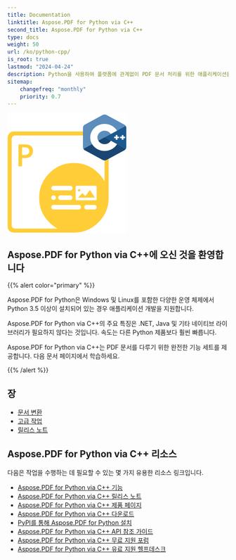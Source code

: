 ```yaml
---
title: Documentation
linktitle: Aspose.PDF for Python via C++
second_title: Aspose.PDF for Python via C++
type: docs
weight: 50
url: /ko/python-cpp/
is_root: true
lastmod: "2024-04-24"
description: Python을 사용하여 플랫폼에 관계없이 PDF 문서 처리를 위한 애플리케이션을 만들기 위해 Aspose.PDF Python via C++를 사용하는 방법을 배웁니다. 튜토리얼, 샘플 코드 등을 찾아보세요.
sitemap:
    changefreq: "monthly"
    priority: 0.7
---
```


![Aspose.PDF for Python via C++ 로고 이미지](aspose_pdf-for-python-cpp.png)

## Aspose.PDF for Python via C++에 오신 것을 환영합니다

{{% alert color="primary" %}}

Aspose.PDF for Python은 Windows 및 Linux를 포함한 다양한 운영 체제에서 Python 3.5 이상이 설치되어 있는 경우 애플리케이션 개발을 지원합니다.

Aspose.PDF for Python via C++의 주요 특징은 .NET, Java 및 기타 네이티브 라이브러리가 필요하지 않다는 것입니다. 속도는 다른 Python 제품보다 훨씬 빠릅니다.

Aspose.PDF for Python via C++는 PDF 문서를 다루기 위한 완전한 기능 세트를 제공합니다.
 다음 문서 페이지에서 학습하세요.

{{% /alert %}}

## 장

- [문서 변환](/pdf/ko/python-cpp/converting/)
- [고급 작업](/pdf/ko/python-cpp/advanced-operations/)
- [릴리스 노트](https://releases.aspose.com/pdf/pythoncpp/)

## Aspose.PDF for Python via C++ 리소스

다음은 작업을 수행하는 데 필요할 수 있는 몇 가지 유용한 리소스 링크입니다.

- [Aspose.PDF for Python via C++ 기능](/pdf/ko/python-cpp/key-features/)
- [Aspose.PDF for Python via C++ 릴리스 노트](https://releases.aspose.com/pdf/pythoncpp/)
- [Aspose.PDF for Python via C++ 제품 페이지](https://products.aspose.com/pdf/python-cpp/)
- [Aspose.PDF for Python via C++ 다운로드](https://releases.aspose.com/pdf/pythoncpp/)
- [PyPI를 통해 Aspose.PDF for Python 설치](https://pypi.org/project/aspose-pdf-cpp-for-python/)
- [Aspose.PDF for Python via C++ API 참조 가이드](https://reference.aspose.com/pdf/python-cpp/)
- [Aspose.PDF for Python via C++ 무료 지원 포럼](https://forum.aspose.com/c/pdf/10)
- [Aspose.PDF for Python via C++ 유료 지원 헬프데스크](https://helpdesk.aspose.com/)